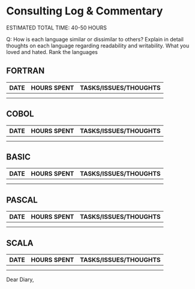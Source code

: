# Consulting Log & Commentary 
ESTIMATED TOTAL TIME: 40-50 HOURS

Q: How is each language similar or dissimilar to others?
   Explain in detail thoughts on each language regarding readability and writability. 
   What you loved and hated.
   Rank the languages 
   

## FORTRAN 
| DATE | HOURS SPENT | TASKS/ISSUES/THOUGHTS | 
|------|-------------|-----------------------|
|      |             |                       |
|      |             |                       |








## COBOL
| DATE | HOURS SPENT | TASKS/ISSUES/THOUGHTS | 
|------|-------------|-----------------------|
|      |             |                       |
|      |             |                       |








## BASIC 
| DATE | HOURS SPENT | TASKS/ISSUES/THOUGHTS | 
|------|-------------|-----------------------|
|      |             |                       |
|      |             |                       |








## PASCAL
| DATE | HOURS SPENT | TASKS/ISSUES/THOUGHTS | 
|------|-------------|-----------------------|
|      |             |                       |
|      |             |                       |





## SCALA
| DATE | HOURS SPENT | TASKS/ISSUES/THOUGHTS | 
|------|-------------|-----------------------|
|      |             |                       |
|      |             |                       |


Dear Diary,
